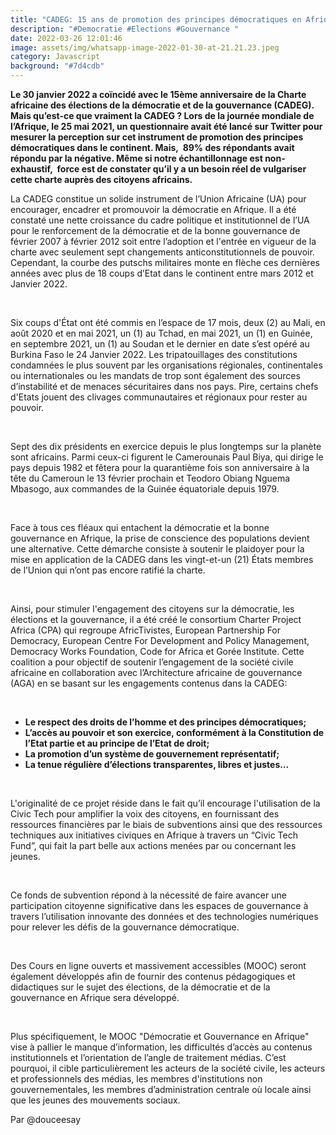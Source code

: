 ```yaml
---
title: "CADEG: 15 ans de promotion des principes démocratiques en Afrique"
description: "#Democratie #Elections #Gouvernance "
date: 2022-03-26 12:01:46
image: assets/img/whatsapp-image-2022-01-30-at-21.21.23.jpeg
category: Javascript
background: "#7d4cdb"
---
```

<!--StartFragment-->

**Le 30 janvier 2022 a coïncidé avec le 15ème anniversaire de la Charte africaine des élections de la démocratie et de la gouvernance (CADEG). Mais qu’est-ce que vraiment la CADEG ? Lors de la journée mondiale de l’Afrique, le 25 mai 2021, un questionnaire avait été lancé sur Twitter pour mesurer la perception sur cet instrument de promotion des principes démocratiques dans le continent. Mais,  89% des répondants avait répondu par la négative. Même si notre échantillonnage est non-exhaustif,  force est de constater qu’il y a un besoin réel de vulgariser cette charte auprès des citoyens africains.**

La CADEG constitue un solide instrument de l’Union Africaine (UA) pour encourager, encadrer et promouvoir la démocratie en Afrique. Il a été constaté une nette croissance du cadre politique et institutionnel de l’UA pour le renforcement de la démocratie et de la bonne gouvernance de février 2007 à février 2012 soit entre l’adoption et l'entrée en vigueur de la charte avec seulement sept changements anticonstitutionnels de pouvoir. Cependant, la courbe des putschs militaires monte en flèche ces dernières années avec plus de 18 coups d’Etat dans le continent entre mars 2012 et Janvier 2022. 

 

Six coups d'État ont été commis en l’espace de 17 mois, deux (2) au Mali, en août 2020 et en mai 2021, un (1) au Tchad, en mai 2021, un (1) en Guinée, en septembre 2021, un (1) au Soudan et le dernier en date s’est opéré au Burkina Faso le 24 Janvier 2022. Les tripatouillages des constitutions condamnées le plus souvent par les organisations régionales, continentales ou internationales ou les mandats de trop sont également des sources d’instabilité et de menaces sécuritaires dans nos pays. Pire, certains chefs d'Etats jouent des clivages communautaires et régionaux pour rester au pouvoir. 

 

Sept des dix présidents en exercice depuis le plus longtemps sur la planète sont africains. Parmi ceux-ci figurent le Camerounais Paul Biya, qui dirige le pays depuis 1982 et fêtera pour la quarantième fois son anniversaire à la tête du Cameroun le 13 février prochain et Teodoro Obiang Nguema Mbasogo, aux commandes de la Guinée équatoriale depuis 1979.

 

Face à tous ces fléaux qui entachent la démocratie et la bonne gouvernance en Afrique, la prise de conscience des populations devient une alternative. Cette démarche consiste à soutenir le plaidoyer pour la mise en application de la CADEG dans les vingt-et-un (21) États membres de l’Union qui n’ont pas encore ratifié la charte. 

 

Ainsi, pour stimuler l'engagement des citoyens sur la démocratie, les élections et la gouvernance, il a été créé le consortium Charter Project Africa (CPA) qui regroupe AfricTivistes, European Partnership For Democracy, European Centre For Development and Policy Management, Democracy Works Foundation, Code for Africa et Gorée Institute. Cette coalition a pour objectif de soutenir l’engagement de la société civile africaine en collaboration avec l’Architecture africaine de gouvernance (AGA) en se basant sur les engagements contenus dans la CADEG:

 

* **Le respect des droits de l’homme et des principes démocratiques;**
* **L’accès au pouvoir et son exercice, conformément à la Constitution de l’Etat partie et au principe de l’Etat de droit;**
* **La promotion d’un système de gouvernement représentatif;**
* **La tenue régulière d’élections transparentes, libres et justes…**

 

L'originalité de ce projet réside dans le fait qu’il encourage l'utilisation de la Civic Tech pour amplifier la voix des citoyens, en fournissant des ressources financières par le biais de subventions ainsi que des ressources techniques aux initiatives civiques en Afrique à travers un “Civic Tech Fund”, qui fait la part belle aux actions menées par ou concernant les jeunes. 

 

Ce fonds de subvention répond à la nécessité de faire avancer une participation citoyenne significative dans les espaces de gouvernance à travers l’utilisation innovante des données et des technologies numériques pour relever les défis de la gouvernance démocratique. 

 

Des Cours en ligne ouverts et massivement accessibles (MOOC) seront également développés afin de fournir des contenus pédagogiques et didactiques sur le sujet des élections, de la démocratie et de la gouvernance en Afrique sera développé.

 

Plus spécifiquement, le MOOC "Démocratie et Gouvernance en Afrique" vise à pallier le manque d’information, les difficultés d’accès au contenus institutionnels et l’orientation de l’angle de traitement médias. C’est pourquoi, il cible particulièrement les acteurs de la société civile, les acteurs et professionnels des médias, les membres d'institutions non gouvernementales, les membres d’administration centrale où locale ainsi que les jeunes des mouvements sociaux.

Par <!--StartFragment-->@douceesay



<!--EndFragment-->